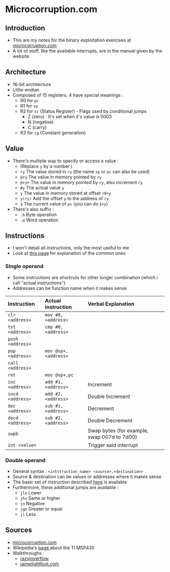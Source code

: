 # Microcorruption.com

## Introduction

* This are my notes for the binary exploitation exercises at [microcorruption.com](https://microcorruption.com/)
* A lot of stuff, like the available interrupts, are in the manual given by the website

## Architecture

* 16-bit architecture
* Little-endian
* Composed of 15 registers. 4 have special meanings :
  * R0 for `pc`
  * R1 for `sp`
  * R2 for `sr` \(Status Register\) - Flags used by conditional jumps
    * Z \(zero\) : It's set when it's value is 0003
    * N \(negative\)
    * C \(carry\)
  * R3 for `cg` \(Constant generation\)

## Value

* There's multiple way to specify or access a value :
  * \(Replace `y` by a number \)
  * `ry` The value stored in `ry` \(the name `sp` or `pc` can also be used\)
  * `@ry` The value in memory pointed by `ry`
  * `@ry+` The value in memory pointed by `ry`, also increment `ry`
  * `#y` The actual value `y`
  * `y` The value in memory stored at offset `r0+y`
  * `y(ry)` Add the offset `y` to the address of `ry`
  * `$` The current value of `pc` \(you can do `$+y`\)
* There's also suffix :
  * `.b` Byte operation
  * `.w` Word operation

## Instructions

* I won't detail all instructions, only the most useful to me
* Look at [this page](https://zcugni.gitbook.io/notes/binary-exploitation/assembly#instruction) for explanation of the common ones

### Single operand

* Some instructions are shortcuts for other longer combination \(which i call "actual instructions"\)
* Addresses can be function name when it makes sense

| Instruction | Actual instruction | Verbal Explanation |
| :--- | :--- | :--- |
| `clr <address>` | `mov #0,<address>` |  |
| `tst <address>` | `cmp #0,<address>` |  |
| `push <address>` |  |  |
| `pop <address>` | `mov @sp+,<address>` |  |
| `call <address>` |  |  |
|  `ret` | `mov @sp+,pc` |  |
| `inc <address>` | `add #1,<address>` | Increment |
| `incd <address>` | `add #2,<address>` | Double Increment |
| `dec <address>` | `sub #1,<address>` | Decrement |
| `decd <address>` | `sub #2,<address>` | Double Decrement |
| `swpb` |  | Swap bytes \(for example, swap 007d to 7d00\) |
| `int <value>` |  | Trigger said interrupt |

### Double operand

* General syntax : `<intstruction_name> <source>,<destination>`
* Source  & destination can be values or addresses where it makes sense
* The basic set of instruction described [here](https://zcugni.gitbook.io/notes/binary-exploitation/assembly#instruction) is available
* Furthermore, these additional jumps are available :
  * `jlo` Lower
  * `jhs` Same or higher
  * `jn` Negative
  * `jge` Greater or equal
  * `jl` Less

## Sources

* [microcorruption.com](https://microcorruption.com/)
* Wikipedia's [page ](https://en.wikipedia.org/wiki/TI_MSP430)about the TI MSP430
* Walkthroughs : 
  * [razvioverflow](https://razvioverflow.github.io/microcorruption/)
  * [jaimelightfoot.com](https://jaimelightfoot.com/blog/)

